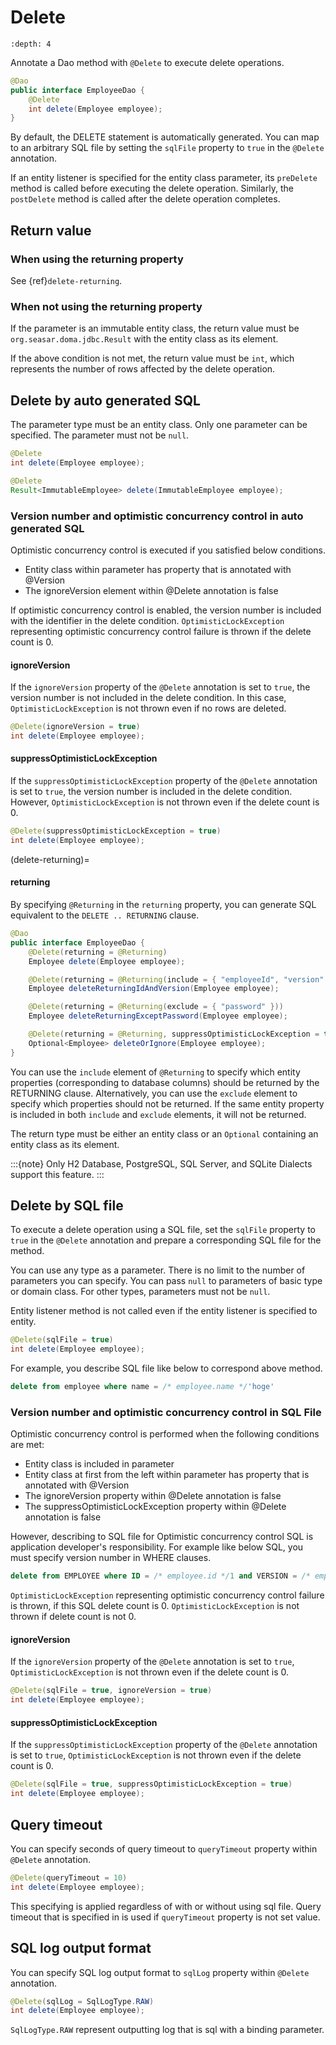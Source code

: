 # Delete

```{contents}
:depth: 4
```

Annotate a Dao method with `@Delete` to execute delete operations.

```java
@Dao
public interface EmployeeDao {
    @Delete
    int delete(Employee employee);
}
```

By default, the DELETE statement is automatically generated.
You can map to an arbitrary SQL file by setting the `sqlFile` property to `true` in the `@Delete` annotation.

If an entity listener is specified for the entity class parameter, its `preDelete` method is called before executing the delete operation.
Similarly, the `postDelete` method is called after the delete operation completes.

## Return value

### When using the returning property

See {ref}`delete-returning`.

### When not using the returning property

If the parameter is an immutable entity class, the return value must be `org.seasar.doma.jdbc.Result` with the entity class as its element.

If the above condition is not met, the return value must be `int`, which represents the number of rows affected by the delete operation.

## Delete by auto generated SQL

The parameter type must be an entity class.
Only one parameter can be specified.
The parameter must not be `null`.

```java
@Delete
int delete(Employee employee);

@Delete
Result<ImmutableEmployee> delete(ImmutableEmployee employee);
```

### Version number and optimistic concurrency control in auto generated SQL

Optimistic concurrency control is executed if you satisfied below conditions.

- Entity class within parameter has property that is annotated with @Version
- The ignoreVersion element within @Delete annotation is false

If optimistic concurrency control is enabled, the version number is included with the identifier in the delete condition.
`OptimisticLockException` representing optimistic concurrency control failure is thrown if the delete count is 0.

#### ignoreVersion

If the `ignoreVersion` property of the `@Delete` annotation is set to `true`, the version number is not included in the delete condition.
In this case, `OptimisticLockException` is not thrown even if no rows are deleted.

```java
@Delete(ignoreVersion = true)
int delete(Employee employee);
```

#### suppressOptimisticLockException

If the `suppressOptimisticLockException` property of the `@Delete` annotation is set to `true`, the version number is included in the delete condition.
However, `OptimisticLockException` is not thrown even if the delete count is 0.

```java
@Delete(suppressOptimisticLockException = true)
int delete(Employee employee);
```

(delete-returning)=

#### returning

By specifying `@Returning` in the `returning` property,
you can generate SQL equivalent to the `DELETE .. RETURNING` clause.

```java
@Dao
public interface EmployeeDao {
    @Delete(returning = @Returning)
    Employee delete(Employee employee);

    @Delete(returning = @Returning(include = { "employeeId", "version" }))
    Employee deleteReturningIdAndVersion(Employee employee);

    @Delete(returning = @Returning(exclude = { "password" }))
    Employee deleteReturningExceptPassword(Employee employee);

    @Delete(returning = @Returning, suppressOptimisticLockException = true)
    Optional<Employee> deleteOrIgnore(Employee employee);
}
```

You can use the `include` element of `@Returning` to specify which entity properties
(corresponding to database columns) should be returned by the RETURNING clause.
Alternatively, you can use the `exclude` element to specify which properties should not be returned.
If the same entity property is included in both `include` and `exclude` elements, it will not be returned.

The return type must be either an entity class
or an `Optional` containing an entity class as its element.

:::{note}
Only H2 Database, PostgreSQL, SQL Server, and SQLite Dialects support this feature.
:::

## Delete by SQL file

To execute a delete operation using a SQL file, set the `sqlFile` property to `true` in the `@Delete` annotation and prepare a corresponding SQL file for the method.

You can use any type as a parameter.
There is no limit to the number of parameters you can specify.
You can pass `null` to parameters of basic type or domain class.
For other types, parameters must not be `null`.

Entity listener method is not called even if the entity listener is specified to entity.

```java
@Delete(sqlFile = true)
int delete(Employee employee);
```

For example, you describe SQL file like below to correspond above method.

```sql
delete from employee where name = /* employee.name */'hoge'
```

### Version number and optimistic concurrency control in SQL File

Optimistic concurrency control is performed when the following conditions are met:

- Entity class is included in parameter
- Entity class at first from the left within parameter has property that is annotated with @Version
- The ignoreVersion property within @Delete annotation is false
- The suppressOptimisticLockException property within @Delete annotation is false

However, describing to SQL file for Optimistic concurrency control SQL is application developer's responsibility.
For example like below SQL, you must specify version number in WHERE clauses.

```sql
delete from EMPLOYEE where ID = /* employee.id */1 and VERSION = /* employee.version */1
```

`OptimisticLockException` representing optimistic concurrency control failure is thrown, if this SQL delete count is 0.
`OptimisticLockException` is not thrown if delete count is not 0.

#### ignoreVersion

If the `ignoreVersion` property of the `@Delete` annotation is set to `true`,
`OptimisticLockException` is not thrown even if the delete count is 0.

```java
@Delete(sqlFile = true, ignoreVersion = true)
int delete(Employee employee);
```

#### suppressOptimisticLockException

If the `suppressOptimisticLockException` property of the `@Delete` annotation is set to `true`,
`OptimisticLockException` is not thrown even if the delete count is 0.

```java
@Delete(sqlFile = true, suppressOptimisticLockException = true)
int delete(Employee employee);
```

## Query timeout

You can specify seconds of query timeout to `queryTimeout` property within `@Delete` annotation.

```java
@Delete(queryTimeout = 10)
int delete(Employee employee);
```

This specifying is applied regardless of with or without using sql file.
Query timeout that is specified in [](../config.md) is used if `queryTimeout` property is not set value.

## SQL log output format

You can specify SQL log output format to `sqlLog` property within `@Delete` annotation.

```java
@Delete(sqlLog = SqlLogType.RAW)
int delete(Employee employee);
```

`SqlLogType.RAW` represent outputting log that is sql with a binding parameter.
